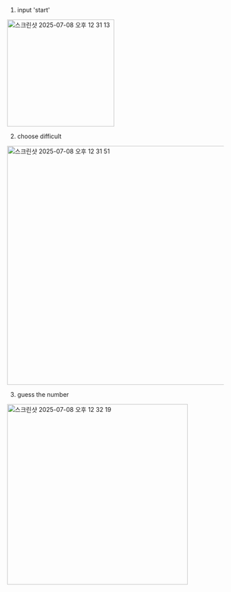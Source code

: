 1. input 'start'
<img width="249" alt="스크린샷 2025-07-08 오후 12 31 13" src="https://github.com/user-attachments/assets/413f1937-a73d-415f-ba04-cb7125f6a013" />

2. choose difficult
<img width="556" alt="스크린샷 2025-07-08 오후 12 31 51" src="https://github.com/user-attachments/assets/b99caf85-22bb-4a75-8938-3160b1c31ab4" />

3. guess the number
<img width="420" alt="스크린샷 2025-07-08 오후 12 32 19" src="https://github.com/user-attachments/assets/f1a49980-a143-42a1-8c8a-a56fd0659695" />
